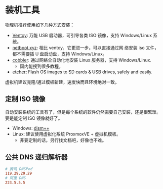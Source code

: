 # 装机工具

物理机推荐使用如下几种方式安装：

- [Ventoy](https://github.com/ventoy/Ventoy): 万能 USB 启动器，可引导各类 ISO 镜像，支持
  Windows/Linux 系统。
- [netboot.xyz](https://github.com/netbootxyz/netboot.xyz): 相比 ventoy，它更进一步，可以直接通过网
  络安装 iso 文件，都不需要插 U 盘启动盘，支持 Windows/Linux。
- [cobbler](https://github.com/cobbler/cobbler): 通过网络全自动化地安装 Linux 服务器，支持
  Windows/Linux.
  - 国内能搜到很多教程。
- [etcher](https://github.com/balena-io/etcher): Flash OS images to SD cards & USB drives, safely
  and easily.

虚拟机建议克隆/通过模板新建，速度快而且环境绝对一致。

## 定制 ISO 镜像

自动安装系统的工具有了，但是每个系统的软件仍然需要自己安装，还是很繁琐。要是能定制 ISO 镜像就好了。

- Windows: [dism++](https://www.chuyu.me/zh-Hans/)
- Linux: 建议使用虚拟化系统 ProxmoxVE + 虚拟机模板。
  - 非要定制的话，另行找文档吧，好像也不难。

## 公共 DNS 递归解析器

```conf
# 腾讯 DNSPod
119.29.29.29
# 阿里 DNS
223.5.5.5
```
